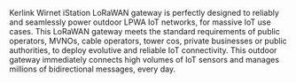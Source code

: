 Kerlink Wirnet iStation LoRaWAN gateway is perfectly designed to reliably and seamlessly power outdoor LPWA IoT networks, for massive IoT use cases. This LoRaWAN gateway meets the standard requirements of public operators, MVNOs, cable operators, tower cos, private businesses or public authorities, to deploy evolutive and reliable IoT connectivity. This outdoor gateway immediately connects high volumes of IoT sensors and manages millions of bidirectional messages, every day.
